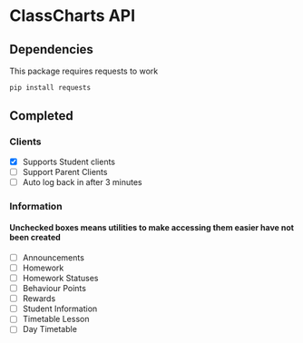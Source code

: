 # ClassCharts API

## Dependencies

This package requires requests to work

```cmd
pip install requests
```

## Completed

### Clients

- [x] Supports Student clients
- [ ] Support Parent Clients
- [ ] Auto log back in after 3 minutes

### Information

#### Unchecked boxes means utilities to make accessing them easier have not been created

- [ ] Announcements
- [ ] Homework
- [ ] Homework Statuses
- [ ] Behaviour Points
- [ ] Rewards
- [ ] Student Information
- [ ] Timetable Lesson
- [ ] Day Timetable
